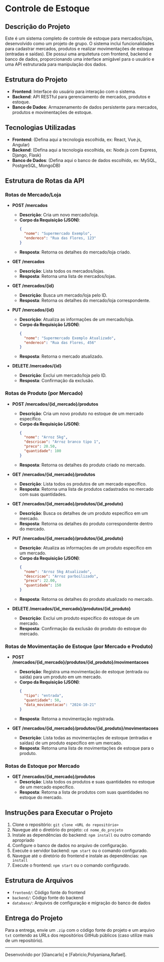 # Controle de Estoque

## Descrição do Projeto
Este é um sistema completo de controle de estoque para mercados/lojas, desenvolvido como um projeto de grupo. O sistema inclui funcionalidades para cadastrar mercados, produtos e realizar movimentações de estoque (entradas e saídas). Ele possui uma arquitetura com frontend, backend e banco de dados, proporcionando uma interface amigável para o usuário e uma API estruturada para manipulação dos dados.

## Estrutura do Projeto
- **Frontend**: Interface do usuário para interação com o sistema.
- **Backend**: API RESTful para gerenciamento de mercados, produtos e estoque.
- **Banco de Dados**: Armazenamento de dados persistente para mercados, produtos e movimentações de estoque.

## Tecnologias Utilizadas
- **Frontend**: (Defina aqui a tecnologia escolhida, ex: React, Vue.js, Angular)
- **Backend**: (Defina aqui a tecnologia escolhida, ex: Node.js com Express, Django, Flask)
- **Banco de Dados**: (Defina aqui o banco de dados escolhido, ex: MySQL, PostgreSQL, MongoDB)

## Estrutura de Rotas da API
### Rotas de Mercado/Loja

- **POST /mercados**
  - **Descrição**: Cria um novo mercado/loja.
  - **Corpo da Requisição (JSON)**:
    ```json
    {
      "nome": "Supermercado Exemplo",
      "endereco": "Rua das Flores, 123"
    }
    ```
  - **Resposta**: Retorna os detalhes do mercado/loja criado.

- **GET /mercados**
  - **Descrição**: Lista todos os mercados/lojas.
  - **Resposta**: Retorna uma lista de mercados/lojas.

- **GET /mercados/{id}**
  - **Descrição**: Busca um mercado/loja pelo ID.
  - **Resposta**: Retorna os detalhes do mercado/loja correspondente.

- **PUT /mercados/{id}**
  - **Descrição**: Atualiza as informações de um mercado/loja.
  - **Corpo da Requisição (JSON)**:
    ```json
    {
      "nome": "Supermercado Exemplo Atualizado",
      "endereco": "Rua das Flores, 456"
    }
    ```
  - **Resposta**: Retorna o mercado atualizado.

- **DELETE /mercados/{id}**
  - **Descrição**: Exclui um mercado/loja pelo ID.
  - **Resposta**: Confirmação da exclusão.

### Rotas de Produto (por Mercado)

- **POST /mercados/{id_mercado}/produtos**
  - **Descrição**: Cria um novo produto no estoque de um mercado específico.
  - **Corpo da Requisição (JSON)**:
    ```json
    {
      "nome": "Arroz 5kg",
      "descricao": "Arroz branco tipo 1",
      "preco": 20.50,
      "quantidade": 100
    }
    ```
  - **Resposta**: Retorna os detalhes do produto criado no mercado.

- **GET /mercados/{id_mercado}/produtos**
  - **Descrição**: Lista todos os produtos de um mercado específico.
  - **Resposta**: Retorna uma lista de produtos cadastrados no mercado com suas quantidades.

- **GET /mercados/{id_mercado}/produtos/{id_produto}**
  - **Descrição**: Busca os detalhes de um produto específico em um mercado.
  - **Resposta**: Retorna os detalhes do produto correspondente dentro do mercado.

- **PUT /mercados/{id_mercado}/produtos/{id_produto}**
  - **Descrição**: Atualiza as informações de um produto específico em um mercado.
  - **Corpo da Requisição (JSON)**:
    ```json
    {
      "nome": "Arroz 5kg Atualizado",
      "descricao": "Arroz parboilizado",
      "preco": 22.00,
      "quantidade": 150
    }
    ```
  - **Resposta**: Retorna os detalhes do produto atualizado no mercado.

- **DELETE /mercados/{id_mercado}/produtos/{id_produto}**
  - **Descrição**: Exclui um produto específico do estoque de um mercado.
  - **Resposta**: Confirmação da exclusão do produto do estoque do mercado.

### Rotas de Movimentação de Estoque (por Mercado e Produto)

- **POST /mercados/{id_mercado}/produtos/{id_produto}/movimentacoes**
  - **Descrição**: Registra uma movimentação de estoque (entrada ou saída) para um produto em um mercado.
  - **Corpo da Requisição (JSON)**:
    ```json
    {
      "tipo": "entrada",
      "quantidade": 50,
      "data_movimentacao": "2024-10-21"
    }
    ```
  - **Resposta**: Retorna a movimentação registrada.

- **GET /mercados/{id_mercado}/produtos/{id_produto}/movimentacoes**
  - **Descrição**: Lista todas as movimentações de estoque (entradas e saídas) de um produto específico em um mercado.
  - **Resposta**: Retorna uma lista de movimentações de estoque para o produto.

### Rotas de Estoque por Mercado

- **GET /mercados/{id_mercado}/produtos**
  - **Descrição**: Lista todos os produtos e suas quantidades no estoque de um mercado específico.
  - **Resposta**: Retorna a lista de produtos com suas quantidades no estoque do mercado.

## Instruções para Executar o Projeto
1. Clone o repositório: `git clone <URL do repositório>`
2. Navegue até o diretório do projeto: `cd nome_do_projeto`
3. Instale as dependências do backend: `npm install` ou outro comando apropriado
4. Configure o banco de dados no arquivo de configuração.
5. Execute o servidor backend: `npm start` ou o comando configurado.
6. Navegue até o diretório do frontend e instale as dependências: `npm install`
7. Execute o frontend: `npm start` ou o comando configurado.

## Estrutura de Arquivos
- `frontend/`: Código fonte do frontend
- `backend/`: Código fonte do backend
- `database/`: Arquivos de configuração e migração do banco de dados

## Entrega do Projeto
Para a entrega, envie um `.zip` com o código fonte do projeto e um arquivo `txt` contendo as URLs dos repositórios GitHub públicos (caso utilize mais de um repositório). 

---

Desenvolvido por [Giancarlo] e [Fabricio,Polyaniana,Rafael].
